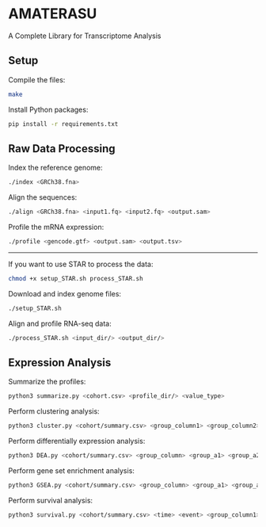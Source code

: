 # AMATERASU
A Complete Library for Transcriptome Analysis

## Setup

Compile the files:
```sh
make
```

Install Python packages:
```sh
pip install -r requirements.txt
```

## Raw Data Processing

Index the reference genome:
```sh
./index <GRCh38.fna>
```

Align the sequences:
```sh
./align <GRCh38.fna> <input1.fq> <input2.fq> <output.sam>
```

Profile the mRNA expression:
```sh
./profile <gencode.gtf> <output.sam> <output.tsv>
```

---
If you want to use STAR to process the data:
```sh
chmod +x setup_STAR.sh process_STAR.sh
```
Download and index genome files:
```sh
./setup_STAR.sh
```
Align and profile RNA-seq data:
```sh
./process_STAR.sh <input_dir/> <output_dir/>
```


## Expression Analysis

Summarize the profiles:
```sh
python3 summarize.py <cohort.csv> <profile_dir/> <value_type>
```

Perform clustering analysis:
```sh
python3 cluster.py <cohort/summary.csv> <group_column1> <group_column2> ... 
```

Perform differentially expression analysis:
```sh
python3 DEA.py <cohort/summary.csv> <group_column> <group_a1> <group_a2> ... -- <group_b1> <group_b2> ... 
```

Perform gene set enrichment analysis:
```sh
python3 GSEA.py <cohort/summary.csv> <group_column> <group_a1> <group_a2> ... -- <group_b1> <group_b2> ... <geneset.gmt>
```

Perform survival analysis:
```sh
python3 survival.py <cohort/summary.csv> <time> <event> <group_column1> <group_column2> ...
```